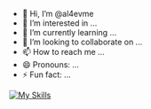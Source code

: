- 👋 Hi, I’m @al4evme
- 👀 I’m interested in ...
- 🌱 I’m currently learning ...
- 💞️ I’m looking to collaborate on ...
- 📫 How to reach me ...
- 😄 Pronouns: ...
- ⚡ Fun fact: ...


[![My Skills](https://skillicons.dev/icons?i=python&theme=dark)](https://skillicons.dev)

<!---
al4evme/al4evme is a ✨ special ✨ repository because its `README.md` (this file) appears on your GitHub profile.
You can click the Preview link to take a look at your changes.
--->
